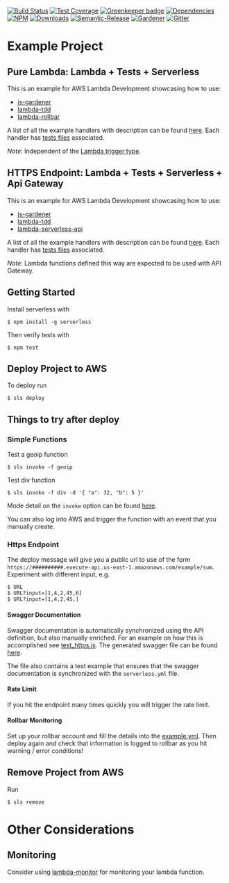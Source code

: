 [![Build Status](https://img.shields.io/travis/simlu/lambda-example/master.svg)](https://travis-ci.org/simlu/lambda-example)
[![Test Coverage](https://img.shields.io/coveralls/simlu/lambda-example/master.svg)](https://coveralls.io/github/simlu/lambda-example?branch=master)
[![Greenkeeper badge](https://badges.greenkeeper.io/simlu/lambda-example.svg)](https://greenkeeper.io/)
[![Dependencies](https://david-dm.org/simlu/lambda-example/status.svg)](https://david-dm.org/simlu/lambda-example)
[![NPM](https://img.shields.io/npm/v/lambda-example.svg)](https://www.npmjs.com/package/lambda-example)
[![Downloads](https://img.shields.io/npm/dt/lambda-example.svg)](https://www.npmjs.com/package/lambda-example)
[![Semantic-Release](https://github.com/simlu/js-gardener/blob/master/assets/icons/semver.svg)](https://github.com/semantic-release/semantic-release)
[![Gardener](https://github.com/simlu/js-gardener/blob/master/assets/badge.svg)](https://github.com/simlu/js-gardener)
[![Gitter](https://github.com/simlu/js-gardener/blob/master/assets/icons/gitter.svg)](https://gitter.im/simlu/lambda-example)

# Example Project
 
## Pure Lambda: Lambda + Tests + Serverless

This is an example for AWS Lambda Development showcasing how to use:
- [js-gardener](https://github.com/simlu/js-gardener)
- [lambda-tdd](https://github.com/simlu/lambda-tdd)
- [lambda-rollbar](https://github.com/simlu/lambda-rollbar)

A list of all the example handlers with description can be found [here](lib/lambda.js). Each handler has [tests files](test/lambda) associated.

*Note*: Independent of the [Lambda trigger type](https://aws.amazon.com/lambda/#Data_processing). 

## HTTPS Endpoint: Lambda + Tests + Serverless + Api Gateway

This is an example for AWS Lambda Development showcasing how to use:
- [js-gardener](https://github.com/simlu/js-gardener)
- [lambda-tdd](https://github.com/simlu/lambda-tdd)
- [lambda-serverless-api](https://github.com/simlu/lambda-rollbar)

A list of all the example handlers with description can be found [here](lib/https.js). Each handler has [tests files](test/https) associated.

*Note*: Lambda functions defined this way are expected to be used with API Gateway.

## Getting Started

Install serverless with 
```shell
$ npm install -g serverless
```

Then verify tests with 
```shell
$ npm test
```

## Deploy Project to AWS

To deploy run
```shell
$ sls deploy
```

## Things to try after deploy

### Simple Functions

Test a geoip function

    $ sls invoke -f geoip
    
Test div function

    $ sls invoke -f div -d '{ "a": 32, "b": 5 }'

Mode detail on the `invoke` option can be found [here](https://serverless.com/framework/docs/providers/aws/cli-reference/invoke/).

You can also log into AWS and trigger the function with an event that you manually create.

### Https Endpoint

The deploy message will give you a public url to use of the form `https://##########.execute-api.us-east-1.amazonaws.com/example/sum`. Experiment with different input, e.g.

    $ URL
    $ URL?input=[1,4,2,45,6]
    $ URL?input=[1,4,2,45,]

#### Swagger Documentation

Swagger documentation is automatically synchronized using the API definition, but also manually enriched. For an example on how this is accomplished see [test_https.js](test/test_https.js). The generated swagger file can be found [here](swagger.json).

The file also contains a test example that ensures that the swagger documentation is synchronized with the `serverless.yml` file.

#### Rate Limit

If you hit the endpoint many times quickly you will trigger the rate limit.

#### Rollbar Monitoring

Set up your rollbar account and fill the details into the [example.yml](config/example.yml). Then deploy again
and check that information is logged to rollbar as you hit warning / error conditions!

## Remove Project from AWS

Run
```shell
$ sls remove
```

# Other Considerations

## Monitoring

Consider using [lambda-monitor](https://github.com/simlu/lambda-monitor) for monitoring your lambda function.
